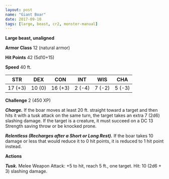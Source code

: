 ```yaml
---
layout: post
name: "Giant Boar"
date: 2017-09-10
tags: [large, beast, cr2, monster-manual]
---
```


**Large beast, unaligned**

**Armor Class** 12 (natural armor)

**Hit Points** 42 (5d10+15)

**Speed** 40 ft.

|   STR   |   DEX   |   CON   |   INT   |   WIS   |   CHA   |
|:-----:|:-----:|:-----:|:-----:|:-----:|:-----:|
| 17 (+3) | 10 (0) | 16 (+3) | 2 (-4) | 7 (-2) | 5 (-3) |

**Challenge** 2 (450 XP)

***Charge.*** If the boar moves at least 20 ft. straight toward a target and then hits it with a tusk attack on the same turn, the target takes an extra 7 (2d6) slashing damage. If the target is a creature, it must succeed on a DC 13 Strength saving throw or be knocked prone.

***Relentless (Recharges after a Short or Long Rest).*** If the boar takes 10 damage or less that would reduce it to 0 hit points, it is reduced to 1 hit point instead.

**Actions**

***Tusk.*** Melee Weapon Attack: +5 to hit, reach 5 ft., one target. Hit: 10 (2d6 + 3) slashing damage.

